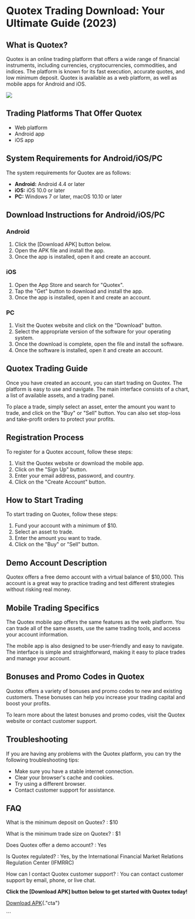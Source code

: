 # Quotex Trading Download: Your Ultimate Guide (2023)

## What is Quotex?

Quotex is an online trading platform that offers a wide range of
financial instruments, including currencies, cryptocurrencies,
commodities, and indices. The platform is known for its fast execution,
accurate quotes, and low minimum deposit. Quotex is available as a web
platform, as well as mobile apps for Android and iOS.

[![](https://static.quotex.io/files/1_en/300_250.jpg)](https://traff.sbs/brokerqxsignupf)

## Trading Platforms That Offer Quotex

-   Web platform
-   Android app
-   iOS app

## System Requirements for Android/iOS/PC

The system requirements for Quotex are as follows:

-   **Android:** Android 4.4 or later
-   **iOS:** iOS 10.0 or later
-   **PC:** Windows 7 or later, macOS 10.10 or later

## Download Instructions for Android/iOS/PC

### Android

1.  Click the \[Download APK\] button below.
2.  Open the APK file and install the app.
3.  Once the app is installed, open it and create an account.

### iOS

1.  Open the App Store and search for "Quotex".
2.  Tap the "Get" button to download and install the app.
3.  Once the app is installed, open it and create an account.

### PC

1.  Visit the Quotex website and click on the "Download" button.
2.  Select the appropriate version of the software for your operating
    system.
3.  Once the download is complete, open the file and install the
    software.
4.  Once the software is installed, open it and create an account.

## Quotex Trading Guide

Once you have created an account, you can start trading on Quotex. The
platform is easy to use and navigate. The main interface consists of a
chart, a list of available assets, and a trading panel.

To place a trade, simply select an asset, enter the amount you want to
trade, and click on the "Buy" or "Sell" button. You can also
set stop-loss and take-profit orders to protect your profits.

## Registration Process

To register for a Quotex account, follow these steps:

1.  Visit the Quotex website or download the mobile app.
2.  Click on the "Sign Up" button.
3.  Enter your email address, password, and country.
4.  Click on the "Create Account" button.

## How to Start Trading

To start trading on Quotex, follow these steps:

1.  Fund your account with a minimum of \$10.
2.  Select an asset to trade.
3.  Enter the amount you want to trade.
4.  Click on the "Buy" or "Sell" button.

## Demo Account Description

Quotex offers a free demo account with a virtual balance of \$10,000.
This account is a great way to practice trading and test different
strategies without risking real money.

## Mobile Trading Specifics

The Quotex mobile app offers the same features as the web platform. You
can trade all of the same assets, use the same trading tools, and access
your account information.

The mobile app is also designed to be user-friendly and easy to
navigate. The interface is simple and straightforward, making it easy to
place trades and manage your account.

## Bonuses and Promo Codes in Quotex

Quotex offers a variety of bonuses and promo codes to new and existing
customers. These bonuses can help you increase your trading capital and
boost your profits.

To learn more about the latest bonuses and promo codes, visit the Quotex
website or contact customer support.

## Troubleshooting

If you are having any problems with the Quotex platform, you can try the
following troubleshooting tips:

-   Make sure you have a stable internet connection.
-   Clear your browser\'s cache and cookies.
-   Try using a different browser.
-   Contact customer support for assistance.

## FAQ

What is the minimum deposit on Quotex?
:   \$10

What is the minimum trade size on Quotex?
:   \$1

Does Quotex offer a demo account?
:   Yes

Is Quotex regulated?
:   Yes, by the International Financial Market Relations Regulation
    Center (IFMRRC)

How can I contact Quotex customer support?
:   You can contact customer support by email, phone, or live chat.

**Click the \[Download APK\] button below to get started with Quotex
today!**

[Download APK](\%22https://traff.sbs/quotexonelink\%22){."cta"}

\`\`\`

